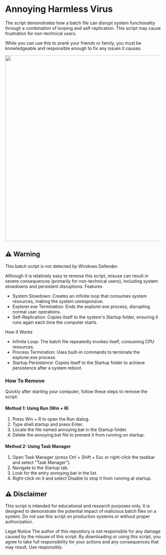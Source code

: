 # Annoying Harmless Virus

The script demonstrates how a batch file can disrupt system functionality through a combination of looping and self-replication.
This script may cause frustration for non-technical users. 

While you can use this to prank your friends or family, you must be knowledgeable and responsible enough to fix any issues it causes.

<img src="https://i.imgur.com/mjilBfx.png" style="width: 600px;height:auto">

## ⚠️ Warning 

This batch script is not detected by Windows Defender.

Although it is relatively easy to remove this script, misuse can result in severe consequences (primarily for non-technical users), including system slowdowns and persistent disruptions.
Features

- System Slowdown: Creates an infinite loop that consumes system resources, making the system unresponsive.
- Explorer.exe Termination: Ends the explorer.exe process, disrupting normal user operations.
- Self-Replication: Copies itself to the system's Startup folder, ensuring it runs again each time the computer starts.

How It Works

- Infinite Loop: The batch file repeatedly invokes itself, consuming CPU resources.
- Process Termination: Uses built-in commands to terminate the explorer.exe process.
- Startup Persistence: Copies itself to the Startup folder to achieve persistence after a system reboot.
  
### How To Remove

Quickly after starting your computer, follow these steps to remove the script:
#### Method 1: Using Run (Win + R)

1. Press Win + R to open the Run dialog.
2. Type shell:startup and press Enter.
3. Locate the file named annoying.bat in the Startup folder.
4. Delete the annoying.bat file to prevent it from running on startup.

#### Method 2: Using Task Manager

1. Open Task Manager (press Ctrl + Shift + Esc or right-click the taskbar and select "Task Manager").
2. Navigate to the Startup tab.
3. Look for the entry annoying.bat in the list.
4. Right-click on it and select Disable to stop it from running at startup.

## ⚠️ Disclaimer

This script is intended for educational and research purposes only. It is designed to demonstrate the potential impact of malicious batch files on a system. Do not use this script on production systems or without proper authorization.

Legal Notice
The author of this repository is not responsible for any damage caused by the misuse of this script. By downloading or using this script, you agree to take full responsibility for your actions and any consequences that may result.
Use responsibly.
